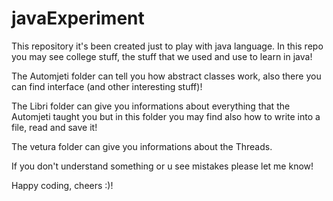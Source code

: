 # javaExperiment

This repository it's been created just to play with java language. In this repo you may see college stuff, the stuff that we used and use to learn in java!

The Automjeti folder can tell you how abstract classes work, also there you can find interface (and other interesting stuff)!


The Libri folder can give you informations about everything that the Automjeti taught you but in this folder you may find also how to write into a file, read and save it! 

The vetura folder can give you informations about the Threads.

If you don't understand something or u see mistakes please let me know!

Happy coding, cheers :)!

